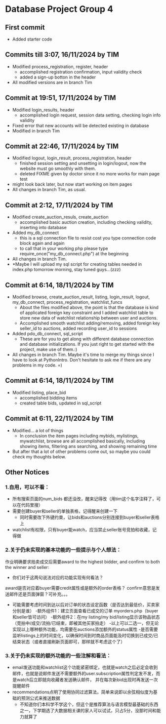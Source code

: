 # Database Project Group 4

## First commit

- Added starter code

## Commits till 3:07, 16/11/2024 by TIM

- Modified process_registration, register, header
    - accomplished registration confirmation, input validity check
    - added a sign-up botton in the header
- All modified versions are in branch Tim

## Commit at 19:51, 17/11/2024 by TIM

- Modified login_results, header
    - accomplished login request, session data setting, checking login info validity
- Fixed error that new accounts will be detected existing in database
- Modified in branch Tim

## Commit at 22:46, 17/11/2024 by TIM

- Modified logout, login_result, process_registration, header
    - finished session setting and unsetting in login/logout, now the website must go smoothly with them.
    - deleted FIXME given by doctor since it no more works for main page test
- might look back later, but now start working on item pages
- All changes in branch Tim, as usual.

## Commit at 2:12, 17/11/2024 by TIM

- Modified create_auction_resuls, create_auction
    - accomplished basic auction creation, including checking validity, inserting into database
- Added my_db_connect
    - this is a sql connection file to resist cost you type connection code block again and again
    -  to call that in your working php please type require_once("my_db_connect.php") at the beginning
- All changes in branch Tim.
- *Maybe I will upload my sql script for creating tables needed in index.php tomorrow morning, stay tuned guys...(zzz)

## Commit at 6:14, 18/11/2024 by TIM

- Modified browse, create_auction_result, listing, login_result, logout, my_db_connect, process_registration, watchlist_funcs
    - About the files modified above, the point is that the database is kind of applicated foreign key constraint and I added watchlist table to store new data of watchlist relationship between user and auctions.
    - Accomplished smooth watchlist adding/removing, added foreign key seller_id to auctions, added recording user_id to sessions
- Added pdo_db_connect, sql_script
    - These are for you to get along with different database connection and database initializations. If you just right to get started with the project, make use of them.:)
- All changes in branch Tim. Maybe it's time to merge my things since I have to look at PythonIntro. Don't hesitate to ask me if there are any problems in my code. =)

## Commit at 6:14, 18/11/2024 by TIM

- Modified listing, place_bid
    - accomplished bidding items
    - created table bids, updated in sql_script

## Commit at 6:11, 22/11/2024 by TIM

- Modified... a lot of things
    - In conclusion the item pages including mybids, mylistings, mywatchlist, browse are all accomplished basically, including showing items, filtering ans searching, and showing remaining time
- But after that a lot of other problems come out, so maybe you could check my thoughts below.

## Other Notices
### 1.自用，可以不看：
- 所有搜索页面的num_bids 都还没改，醒来记得改（用tim这个名字注释了，可以在代码里搜）
- 需要创建buyer和seller的单独表格，记得醒来创建一下
    - 同时需要改下外键约束，让bids和auctions分别连接到buyer和seller表格上
- watchlist有权限，只有buyer能watch，应当禁止seller账号竞拍和收藏，记得做

### 2.关于仍未实现的基本功能的一些提示与个人想法：

作业明确要求拍卖成交后需要award to the highest bidder, and confirm to both the winner and seller:
- 你们对于这两句说法对应的功能实现有何看法？

award是否对应着buyer需要credit属性或是额外的order表格？
confirm意思是发送邮件还是页面弹窗？可补充。。。
- 可能需要考虑时间到达以后对订单的状态设定函数（是否达到最低价，买卖家分别是谁）
    -额外组件1：建立页面查看已成交的订单 myorders.php（buyer和seller皆可访问）
    -额外组件2：在my listing/my bid/listing显示该物品状态（竞拍中/成交/流拍/已结束，即被其他买家拍走）
        -以上可以二选一，但无论实现以上哪种额外功能，均需要在auctions添加额外的status属性
    -是否需要监听listings上的时间变化，以确保时间到时商品页面能及时切换到已成交/已结束状态（或者直接刷新页面即可，那样就不考虑这个了）

### 3.关于仍未实现的额外功能的一些注解和看法：
- email发送功能和watchlist这个功能紧密绑定，也就是watch之后必定会收到邮件，也就是说邮件发送不需要额外的user.subscription属性判定发不发，而是watch后立即就向收藏者发送确认邮件， 并在每次新bid出现时再发送一次提醒邮件
- recommendations点明了使用协同过滤算法，简单来说即以余弦相似度为基础的预测公式来推送数据
    - 不知道你们本科学不学这个，但这个是推荐算法与语言模型最基础的东西之一，下学期选了大数据相关课的家人可以试试，只占5分，没那时间和能力就算了
